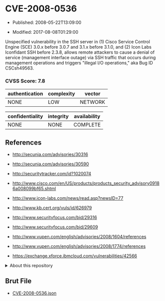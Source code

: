 # CVE-2008-0536

- Published: 2008-05-22T13:09:00

- Modified: 2017-08-08T01:29:00

Unspecified vulnerability in the SSH server in (1) Cisco Service Control Engine (SCE) 3.0.x before 3.0.7 and 3.1.x before 3.1.0, and (2) Icon Labs Iconfidant SSH before 2.3.8, allows remote attackers to cause a denial of service (management interface outage) via SSH traffic that occurs during management operations and triggers "illegal I/O operations," aka Bug ID CSCsh49563.

### CVSS Score: **7.8**

| authentication | complexity | vector |
| --- | --- | --- |
| NONE | LOW | NETWORK |

| confidentiality | integrity | availability |
| --- | --- | --- |
| NONE | NONE | COMPLETE |

## References

* http://secunia.com/advisories/30316

* http://secunia.com/advisories/30590

* http://securitytracker.com/id?1020074

* http://www.cisco.com/en/US/products/products_security_advisory09186a008099bf65.shtml

* http://www.icon-labs.com/news/read.asp?newsID=77

* http://www.kb.cert.org/vuls/id/626979

* http://www.securityfocus.com/bid/29316

* http://www.securityfocus.com/bid/29609

* http://www.vupen.com/english/advisories/2008/1604/references

* http://www.vupen.com/english/advisories/2008/1774/references

* https://exchange.xforce.ibmcloud.com/vulnerabilities/42566

<details>
<summary>About this repository</summary> 

  This repository is part of the project [Live Hack CVE](https://github.com/Live-Hack-CVE). Main website can be found [www.live-hack.org](https://www.live-hack.org) 
  
  Made by [Sn0wAlice](https://github.com/Sn0wAlice) for the people that care about security and need to have a feed of the latest CVEs. Hope you enjoy it, don't forget to star the repo and follow me on [Twitter](https://twitter.com/Sn0wAlice) and [Github](https://github.com/Sn0wAlice). And that is my [personnal website](https://www.alice-snow.me/)

  - [Home Page](https://github.com/Live-Hack-CVE)
  - [Framework](https://github.com/Live-Hack-CVE/cve-framework)
  - [CVE database](https://github.com/Live-Hack-CVE/full_database)
  - [Changelog](https://github.com/Live-Hack-CVE/Changelog)
</details>

## Brut File

* [CVE-2008-0536.json](https://raw.githubusercontent.com/Live-Hack-CVE/full_database/main/cves/2008/CVE-2008-0536.json)

